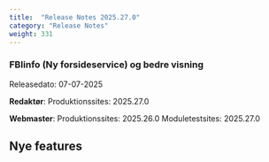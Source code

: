 ```yaml
---
title:  "Release Notes 2025.27.0"
category: "Release Notes"
weight: 331
---  
```


###  FBIinfo (Ny forsideservice) og bedre visning  

Releasedato: 07-07-2025

**Redaktør**: Produktionssites: 2025.27.0

**Webmaster**: Produktionssites: 2025.26.0 Moduletestsites: 2025.27.0

## Nye features
